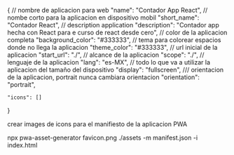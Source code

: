 {
    // nombre de aplicacion para web
    "name": "Contador App React",
    // nombe corto para la aplicacion en dispositivo mobil
    "short_name": "Contador React",
    // description application
    "description": "Contador app hecha con React para e curso de react desde cero",
    // color de la aplicacion completa
    "background_color": "#333333",
    // tema para colorear espacios donde no llega la aplicacion
    "theme_color": "#333333",
    // url inicial de la aplicacion
    "start_url": "./",
    // alcance de la aplicacion
    "scope": "./",
    // lenguaje de la aplicacion
    "lang": "es-MX",
    // todo lo que va a utilizar la aplicacion del tamaño del dispositivo
    "display": "fullscreen",
    /// orientacion de la aplicacion, portrait nunca cambiara orientacion
    "orientation": "portrait",
    
    "icons": []
}

crear images de icons para el manifiesto de la aplicacion PWA

npx pwa-asset-generator favicon.png ./assets -m manifest.json -i index.html
